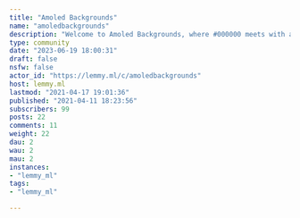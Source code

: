 ```yaml
---
title: "Amoled Backgrounds" 
name: "amoledbackgrounds"
description: "Welcome to Amoled Backgrounds, where #000000 meets with aesthetics. "
type: community
date: "2023-06-19 18:00:31"
draft: false
nsfw: false
actor_id: "https://lemmy.ml/c/amoledbackgrounds"
host: lemmy.ml
lastmod: "2021-04-17 19:01:36"
published: "2021-04-11 18:23:56"
subscribers: 99
posts: 22
comments: 11
weight: 22
dau: 2
wau: 2
mau: 2
instances:
- "lemmy_ml"
tags: 
- "lemmy_ml"

---
```

